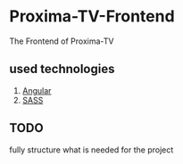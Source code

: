 # Proxima-TV-Frontend
The Frontend of Proxima-TV 

## used technologies
1. [Angular](https://angular.io)
2. [SASS](https://sass-lang.com)

## TODO
fully structure what is needed for the project
